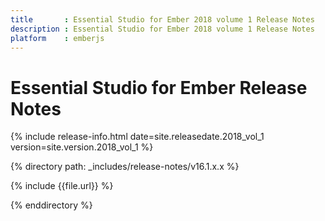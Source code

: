 ```yaml
---
title       : Essential Studio for Ember 2018 volume 1 Release Notes
description : Essential Studio for Ember 2018 volume 1 Release Notes
platform    : emberjs
---
```


# Essential Studio for Ember Release Notes

{% include release-info.html date=site.releasedate.2018_vol_1 version=site.version.2018_vol_1 %} 

{% directory path: _includes/release-notes/v16.1.x.x %}

{% include {{file.url}} %}

{% enddirectory %}
